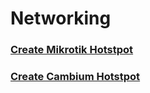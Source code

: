 # Networking
### [Create Mikrotik Hotstpot](networking/mikrotik.md)
### [Create Cambium Hotstpot](networking/cambium.md)
